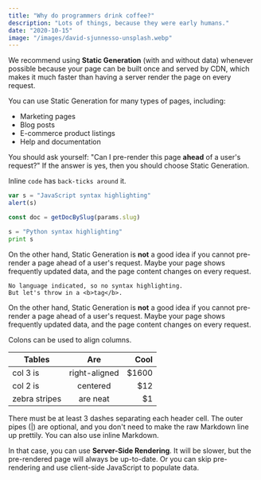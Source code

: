 ```yaml
---
title: "Why do programmers drink coffee?"
description: "Lots of things, because they were early humans."
date: "2020-10-15"
image: "/images/david-sjunnesso-unsplash.webp"
---
```


We recommend using **Static Generation** (with and without data) whenever possible because your page can be built once and served by CDN, which makes it much faster than having a server render the page on every request.

You can use Static Generation for many types of pages, including:

- Marketing pages
- Blog posts
- E-commerce product listings
- Help and documentation

You should ask yourself: "Can I pre-render this page **ahead** of a user's request?" If the answer is yes, then you should choose Static Generation.

Inline `code` has `back-ticks around` it.

```javascript
var s = "JavaScript syntax highlighting"
alert(s)
```

```js
const doc = getDocBySlug(params.slug)
```

```python
s = "Python syntax highlighting"
print s
```

On the other hand, Static Generation is **not** a good idea if you cannot pre-render a page ahead of a user's request. Maybe your page shows frequently updated data, and the page content changes on every request.

```
No language indicated, so no syntax highlighting.
But let's throw in a <b>tag</b>.
```

On the other hand, Static Generation is **not** a good idea if you cannot pre-render a page ahead of a user's request. Maybe your page shows frequently updated data, and the page content changes on every request.

Colons can be used to align columns.

| Tables        |      Are      |   Cool |
| ------------- | :-----------: | -----: |
| col 3 is      | right-aligned | \$1600 |
| col 2 is      |   centered    |   \$12 |
| zebra stripes |   are neat    |    \$1 |

There must be at least 3 dashes separating each header cell.
The outer pipes (|) are optional, and you don't need to make the
raw Markdown line up prettily. You can also use inline Markdown.

In that case, you can use **Server-Side Rendering**. It will be slower, but the pre-rendered page will always be up-to-date. Or you can skip pre-rendering and use client-side JavaScript to populate data.
